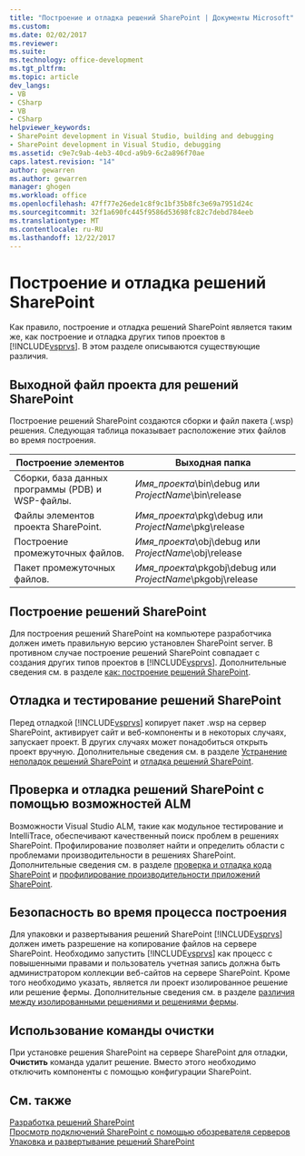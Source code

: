 ```yaml
---
title: "Построение и отладка решений SharePoint | Документы Microsoft"
ms.custom: 
ms.date: 02/02/2017
ms.reviewer: 
ms.suite: 
ms.technology: office-development
ms.tgt_pltfrm: 
ms.topic: article
dev_langs:
- VB
- CSharp
- VB
- CSharp
helpviewer_keywords:
- SharePoint development in Visual Studio, building and debugging
- SharePoint development in Visual Studio, debugging
ms.assetid: c9e7c9ab-4eb3-40cd-a9b9-6c2a896f70ae
caps.latest.revision: "14"
author: gewarren
ms.author: gewarren
manager: ghogen
ms.workload: office
ms.openlocfilehash: 47ff77e26ede1c8f9c1bf35b8fc3e69a7951d24c
ms.sourcegitcommit: 32f1a690fc445f9586d53698fc82c7debd784eeb
ms.translationtype: MT
ms.contentlocale: ru-RU
ms.lasthandoff: 12/22/2017
---
```

# <a name="building-and-debugging-sharepoint-solutions"></a>Построение и отладка решений SharePoint
  Как правило, построение и отладка решений SharePoint является таким же, как построение и отладка других типов проектов в [!INCLUDE[vsprvs](../sharepoint/includes/vsprvs-md.md)]. В этом разделе описываются существующие различия.  
  
## <a name="project-output-for-sharepoint-solutions"></a>Выходной файл проекта для решений SharePoint  
 Построение решений SharePoint создаются сборки и файл пакета (.wsp) решения. Следующая таблица показывает расположение этих файлов во время построения.  
  
|Построение элементов|Выходная папка|  
|----------------|-------------------|  
|Сборки, база данных программы (PDB) и WSP-файлы.|*Имя_проекта*\bin\debug или *ProjectName*\bin\release|  
|Файлы элементов проекта SharePoint.|*Имя_проекта*\pkg\debug или *ProjectName*\pkg\release|  
|Построение промежуточных файлов.|*Имя_проекта*\obj\debug или *ProjectName*\obj\release|  
|Пакет промежуточных файлов.|*Имя_проекта*\pkgobj\debug или *ProjectName*\pkgobj\release|  
  
## <a name="building-sharepoint-solutions"></a>Построение решений SharePoint  
 Для построения решений SharePoint на компьютере разработчика должен иметь правильную версию установлен SharePoint server. В противном случае построение решений SharePoint совпадает с создания других типов проектов в [!INCLUDE[vsprvs](../sharepoint/includes/vsprvs-md.md)]. Дополнительные сведения см. в разделе [как: построение решений SharePoint](../sharepoint/how-to-build-sharepoint-solutions.md).  
  
## <a name="debugging-and-testing-sharepoint-solutions"></a>Отладка и тестирование решений SharePoint  
 Перед отладкой [!INCLUDE[vsprvs](../sharepoint/includes/vsprvs-md.md)] копирует пакет .wsp на сервер SharePoint, активирует сайт и веб-компоненты и в некоторых случаях, запускает проект. В других случаях может понадобиться открыть проект вручную. Дополнительные сведения см. в разделе [Устранение неполадок решений SharePoint](../sharepoint/troubleshooting-sharepoint-solutions.md) и [отладка решений SharePoint](../sharepoint/debugging-sharepoint-solutions.md).  
  
## <a name="debugging-and-verifying-sharepoint-solutions-by-using-alm-features"></a>Проверка и отладка решений SharePoint с помощью возможностей ALM  
 Возможности Visual Studio ALM, такие как модульное тестирование и IntelliTrace, обеспечивают качественный поиск проблем в решениях SharePoint. Профилирование позволяет найти и определить области с проблемами производительности в решениях SharePoint. Дополнительные сведения см. в разделе [проверка и отладка кода SharePoint](../sharepoint/verifying-and-debugging-sharepoint-code.md) и [профилирование производительности приложений SharePoint](../sharepoint/profiling-the-performance-of-sharepoint-applications.md).  
  
## <a name="security-during-the-build-process"></a>Безопасность во время процесса построения  
 Для упаковки и развертывания решений SharePoint [!INCLUDE[vsprvs](../sharepoint/includes/vsprvs-md.md)] должен иметь разрешение на копирование файлов на сервере SharePoint. Необходимо запустить [!INCLUDE[vsprvs](../sharepoint/includes/vsprvs-md.md)] как процесс с повышенными правами и пользователь учетная запись должна быть администратором коллекции веб-сайтов на сервере SharePoint. Кроме того необходимо указать, является ли проект изолированное решение или решение фермы. Дополнительные сведения см. в разделе [различия между изолированными решениями и решениями фермы](../sharepoint/differences-between-sandboxed-and-farm-solutions.md).  
  
## <a name="using-the-clean-command"></a>Использование команды очистки  
 При установке решения SharePoint на сервере SharePoint для отладки, **Очистить** команда удалит решение. Вместо этого необходимо отключить компоненты с помощью конфигурации SharePoint.  
  
## <a name="see-also"></a>См. также  
 [Разработка решений SharePoint](../sharepoint/developing-sharepoint-solutions.md)   
 [Просмотр подключений SharePoint с помощью обозревателя серверов](../sharepoint/browsing-sharepoint-connections-using-server-explorer.md)   
 [Упаковка и развертывание решений SharePoint](../sharepoint/packaging-and-deploying-sharepoint-solutions.md)  
  
  